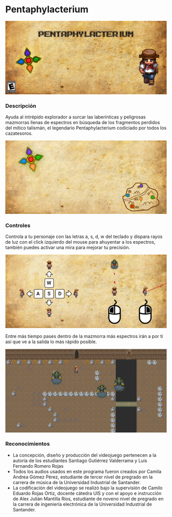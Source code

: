 # Pentaphylacterium

![./Menu.png](./Menu.png)

### Descripción
Ayuda al intrépido explorador a surcar las laberínticas y peligrosas mazmorras llenas de espectros en búsqueda de los fragmentos perdidos del mítico talismán, el legendario Pentaphylacterium codiciado por todos los cazatesoros.

![./Historia.png](./Historia.png)

### Controles
Controla a tu personaje con las letras a, s, d, w del teclado y dispara rayos de luz con el click izquierdo del mouse para ahuyentar a los espectros, también puedes activar una mira para mejorar tu precisión.

![./Instructivo.png](./Instructivo.png)

 Entre más tiempo pases dentro de la mazmorra más espectros irán a por tí así que ve a la salida lo más rápido posible.
 
 ![./flee.png](./flee.png)

### Reconocimientos
- La concepción, diseño y producción del videojuego pertenecen a la autoría de los estudiantes Santiago Gutiérrez Valderrama y Luis Fernando Romero Rojas
- Todos los audios usados en este programa fueron creados por Camila Andrea Gómez Pérez, estudiante de tercer nivel de pregrado en la carrera de música de la Universidad Industrial de Santander.
- La codificación del videojuego se realizó bajo la supervisión de Camilo Eduardo Rojas Ortiz, docente cátedra UIS y con el apoyo e instrucción de Alex Julián Mantilla Ríos, estudiante de noveno nivel de pregrado en la carrera de ingeniería electrónica de la Universidad Industrial de Santander.
